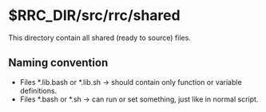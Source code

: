# $RRC_DIR/src/rrc/shared

This directory contain all shared (ready to source) files.

## Naming convention

- Files \*.lib.bash or \*.lib.sh -> should contain only function or variable
  definitions.
- Files \*.bash or \*.sh -> can run or set something, just like in normal
  script.
